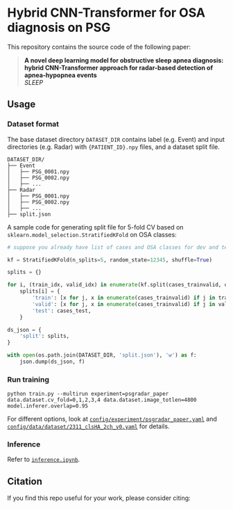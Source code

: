 # Hybrid CNN-Transformer for OSA diagnosis on PSG

<p>This repository contains the source code of the following paper:</p>
<blockquote>
  <a>
    <strong>A novel deep learning model for obstructive sleep apnea diagnosis: hybrid CNN-Transformer approach for radar-based detection of apnea-hypopnea events</strong>
    <br>
    <i>SLEEP</i>
  </a>
</blockquote>

## Usage
### Dataset format
The base dataset directory `DATASET_DIR` contains label (e.g. Event) and input directories (e.g. Radar) with `{PATIENT_ID}.npy` files, and a dataset split file.
```
DATASET_DIR/
├── Event
│   ├── PSG_0001.npy
│   ├── PSG_0002.npy
│   ├── ...
├── Radar
│   ├── PSG_0001.npy
│   ├── PSG_0002.npy
│   ├── ...
├── split.json
```
A sample code for generating split file for 5-fold CV based on `sklearn.model_selection.StratifiedKFold` on OSA classes:
```python
# suppose you already have list of cases and OSA classes for dev and test sets

kf = StratifiedKFold(n_splits=5, random_state=12345, shuffle=True)

splits = {}

for i, (train_idx, valid_idx) in enumerate(kf.split(cases_trainvalid, osa_trainvalid)):
    splits[i] = {
        'train': [x for j, x in enumerate(cases_trainvalid) if j in train_idx],
        'valid': [x for j, x in enumerate(cases_trainvalid) if j in valid_idx],
        'test': cases_test,
    }

ds_json = {
    'split': splits,
}

with open(os.path.join(DATASET_DIR, 'split.json'), 'w') as f:
    json.dump(ds_json, f)

```

### Run training
```
python train.py --multirun experiment=psgradar_paper data.dataset.cv_fold=0,1,2,3,4 data.dataset.image_totlen=4800 model.inferer.overlap=0.95
```
For different options, look at [`config/experiment/psgradar_paper.yaml`](config/experiment/psgradar_paper.yaml) and [`config/data/dataset/2311_clsHA_2ch_v0.yaml`](config/data/dataset/2311_clsHA_2ch_v0.yaml) for details.

### Inference
Refer to [`inference.ipynb`](inference.ipynb).

## Citation
If you find this repo useful for your work, please consider citing:


